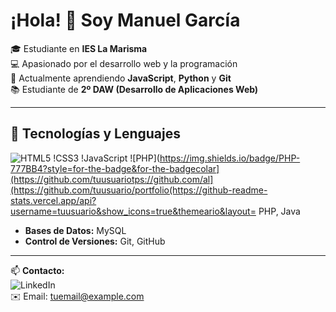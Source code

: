 # ¡Hola! 👋 Soy Manuel García

🎓 Estudiante en **IES La Marisma**  
💻 Apasionado por el desarrollo web y la programación  
🌱 Actualmente aprendiendo **JavaScript**, **Python** y **Git**  
📚 Estudiante de **2º DAW (Desarrollo de Aplicaciones Web)**

---

## 🔧 Tecnologías y Lenguajes
![HTML5](https://img.shields.io/badge/HTML5-E34F26?style=for-the-badge&logo=html5&logoColor=white)
!CSS3
!JavaScript
![PHP](https://img.shields.io/badge/PHP-777BB4?style=for-the-badge&for-the-badgecolar](https://github.com/tuusuariotps://github.com/al](https://github.com/tuusuario/portfolio(https://github-readme-stats.vercel.app/api?username=tuusuario&show_icons=true&themeario&layout= PHP, Java  
- **Bases de Datos:** MySQL  
- **Control de Versiones:** Git, GitHub  

---

📫 **Contacto:**  
![LinkedIn](https://linkedin.com/in/tuusuario)  
✉️ Email: tuemail@example.com
